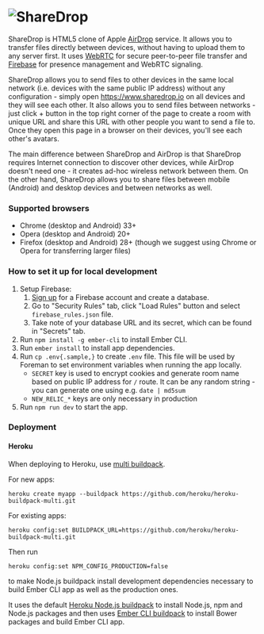 # ![ShareDrop](https://www.sharedrop.io/assets/images/sharedrop.svg)

ShareDrop is HTML5 clone of Apple [AirDrop](http://support.apple.com/kb/ht4783) service. It allows you to transfer files directly between devices, without having to upload them to any server first. It uses [WebRTC](http://www.webrtc.org) for secure peer-to-peer file transfer and [Firebase](https://www.firebase.com) for presence management and WebRTC signaling.

ShareDrop allows you to send files to other devices in the same local network (i.e. devices with the same public IP address) without any configuration - simply open <https://www.sharedrop.io> on all devices and they will see each other. It also allows you to send files between networks - just click + button in the top right corner of the page to create a room with unique URL and share this URL with other people you want to send a file to. Once they open this page in a browser on their devices, you'll see each other's avatars.

The main difference between ShareDrop and AirDrop is that ShareDrop requires Internet connection to discover other devices, while AirDrop doesn't need one - it creates ad-hoc wireless network between them. On the other hand, ShareDrop allows you to share files between mobile (Android) and desktop devices and between networks as well.

### Supported browsers
*   Chrome (desktop and Android) 33+
*   Opera (desktop and Android) 20+
*   Firefox (desktop and Android) 28+ (though we suggest using Chrome or Opera for transferring larger files)

### How to set it up for local development
1.  Setup Firebase:
    1.  [Sign up](https://www.firebase.com) for a Firebase account and create a database.
    2.  Go to "Security Rules" tab, click "Load Rules" button and select `firebase_rules.json` file.
    3.  Take note of your database URL and its secret, which can be found in "Secrets" tab.
2.  Run `npm install -g ember-cli` to install Ember CLI.
3.  Run `ember install` to install app dependencies.
4.  Run `cp .env{.sample,}` to create `.env` file. This file will be used by Foreman to set environment variables when running the app locally.
    -   `SECRET` key is used to encrypt cookies and generate room name based on public IP address for `/` route. It can be any random string - you can generate one using e.g. `date | md5sum`
    -   `NEW_RELIC_*` keys are only necessary in production
5.  Run `npm run dev` to start the app.

### Deployment
#### Heroku
When deploying to Heroku, use [multi buildpack](https://github.com/heroku/heroku-buildpack-multi.git).

For new apps:
```
heroku create myapp --buildpack https://github.com/heroku/heroku-buildpack-multi.git
```

For existing apps:
```
heroku config:set BUILDPACK_URL=https://github.com/heroku/heroku-buildpack-multi.git
```

Then run
```
heroku config:set NPM_CONFIG_PRODUCTION=false
```
to make Node.js buildpack install development dependencies necessary to build Ember CLI app as well as the production ones.

It uses the default [Heroku Node.js buildpack](https://github.com/heroku/heroku-buildpack-nodejs) to install Node.js, npm and Node.js packages and then uses [Ember CLI buildpack](https://github.com/szimek/heroku-buildpack-ember-cli-without-webserver) to install Bower packages and build Ember CLI app.
